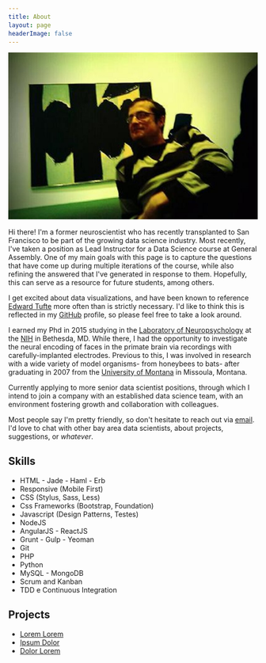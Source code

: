 ```yaml
---
title: About
layout: page
headerImage: false
---
```

![Profile Image](/assets/images/adam4.jpg)

Hi there! I'm a former neuroscientist who has recently transplanted to San Francisco to be part of the growing data science industry. Most recently, I've taken a position as Lead Instructor for a Data Science course at General Assembly. One of my main goals with this page is to capture the questions that have come up during multiple iterations of the course, while also refining the answered that I've generated in response to them. Hopefully, this can serve as a resource for future students, among others.

I get excited about data visualizations, and have been known to reference [Edward Tufte](https://www.edwardtufte.com/tufte/) more often than is strictly necessary. I'd like to think this is reflected in my [GitHub](http://github.com/meccaLeccaHi) profile, so please feel free to take a look around.

I earned my Phd in 2015 studying in the [Laboratory of Neuropsychology](https://www.nimh.nih.gov/labs-at-nimh/research-areas/clinics-and-labs/ln/index.shtml) at the [NIH](https://www.nih.gov/) in Bethesda, MD. While there, I had the opportunity to investigate the neural encoding of faces in the primate brain via recordings with carefully-implanted electrodes. Previous to this, I was involved in research with a wide variety of model organisms- from honeybees to bats- after graduating in 2007 from the [University of Montana](http://www.umt.edu/) in Missoula, Montana.

Currently applying to more senior data scientist positions, through which I intend to join a company with an established data science team, with an environment fostering growth and collaboration with colleagues.

Most people say I'm pretty friendly, so don't hesitate to reach out via [email](mailto:ajones173@gmail.com). I'd love to chat with other bay area data scientists, about projects, suggestions, or _whatever_.


<h2>Skills</h2>

<ul class="skill-list">
	<li>HTML - Jade - Haml - Erb</li>
	<li>Responsive (Mobile First)</li>
	<li>CSS (Stylus, Sass, Less)</li>
	<li>Css Frameworks (Bootstrap, Foundation)</li>
	<li>Javascript (Design Patterns, Testes)</li>
	<li>NodeJS</li>
	<li>AngularJS - ReactJS</li>
	<li>Grunt - Gulp - Yeoman</li>
	<li>Git</li>
	<li>PHP</li>
	<li>Python</li>
	<li>MySQL - MongoDB</li>
	<li>Scrum and Kanban</li>
	<li>TDD e Continuous Integration</li>
</ul>

<h2>Projects</h2>

<ul>
	<li><a href="https://github.com/">Lorem Lorem</a></li>
	<li><a href="https://github.com/">Ipsum Dolor</a></li>
	<li><a href="https://github.com/">Dolor Lorem</a></li>
</ul>
